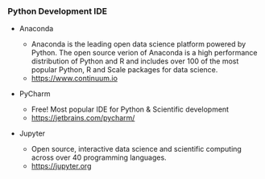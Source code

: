 ### Python Development IDE
+ Anaconda
  + Anaconda is the leading open data science platform powered by Python. The open source verion of Anaconda is a high performance distribution of Python and R and includes over 100 of the most popular Python, R and Scale packages for data science.
  + https://www.continuum.io
  
+ PyCharm
  + Free! Most popular IDE for Python & Scientific development
  + https://jetbrains.com/pycharm/

+ Jupyter
  + Open source, interactive data science and scientific computing across over 40 programming languages.
  + https://jupyter.org
